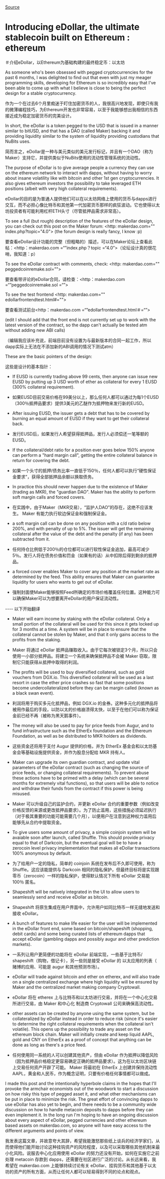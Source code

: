 
[Source](https://www.reddit.com/r/ethereum/comments/30f98i/introducing_edollar_the_ultimate_stablecoin_built/ "Permalink to Introducing eDollar, the ultimate stablecoin built on Ethereum : ethereum")

# Introducing eDollar, the ultimate stablecoin built on Ethereum : ethereum

＃介绍eDollar，以Ethereum为基础构建的最终稳定币：以太坊

As someone who's been obsessed with pegged cryptocurrencies for the past 6 months, I was delighted to find out that even with just my meager programming skills, developing for Ethereum is so incredibly easy that I've been able to come up with what I believe is close to being the perfect design for a stable cryptocurrency.

作为一个在过去6个月里痴迷于盯住加密货币的人，我很高兴地发现，即使只有我的微薄编程技巧，为Ethereum开发也非常容易，以至于我能够想出我相信的东西接近成为稳定加密货币的完美设计。

In short, the eDollar is a token pegged to the USD that is issued in a manner similar to bitUSD, and that has a DAO (called Maker) backing it and providing liquidity similar to the system of liquidity providing custodians that NuBits uses.

简而言之，eDollar是一种与美元类似的美元发行标记，并且有一个DAO（称为Maker）支持它，并提供类似于NuBits使用的流动性管理系统的流动性。

The purpose of eDollar is to give average people a currency they can use on the ethereum network to interact with dapps, without having to worry about insane volatility like with bitcoin and other 1st gen cryptocurrencies. It also gives ethereum investors the possibility to take leveraged ETH positions (albeit with very high collateral requirements).

eDollar的目的是为普通人提供他们可以在以太坊网络上使用的货币与dapps进行交互，而不必担心像比特币和其他第一代加密货币那样的疯狂波动。它也使得以太坊投资者有可能利用杠杆ETH头寸（尽管抵押品需求非常高）。

To see a full (but rough) description of the features of the eDollar design, you can check out this post on the Maker forum: <http: makerdao.com="" index.php?topic="4.0"> (the forum design is really fancy, I know :p)

要查看eDollar设计功能的完整（但粗略的）描述，可以在Maker论坛上查看此帖：<http：makerdao.com =“”index.php？topic =“4.0”>（论坛设计真的很花哨，我知道：p）

To see the eDollar contract with comments, check: <http: makerdao.com="" peggedcoinremake.sol="">

要查看带评论的eDollar合同，请检查：<http：makerdao.com =“”peggedcoinremake.sol =“”>

To see the test frontend <http: makerdao.com="" edollarfrontendtest.html#="">

要查看测试前台<http：makerdao.com =“”edollarfrontendtest.html＃=“”>

(edit I should add that the front end is not currently set up to work with the latest version of the contract, so the dapp can't actually be tested atm without adding new ABI calls)

（编辑我应该补充说，前端目前没有设置为与最新版本的合同一起工作，所以dapp实际上无法在不添加新的ABI调用的情况下测试atm）

These are the basic pointers of the design:

这些是设计的基本指针：

* If EUSD is currently trading above 99 cents, then anyone can issue new EUSD by putting up 3 USD worth of ether as collateral for every 1 EUSD (300% collateral requirement).

* 如果EUSD目前交易价格在99美分以上，那么任何人都可以通过为每1个EUSD（300％抵押品要求）提供3美元的乙醚作为抵押物来发行新的EUSD。

* After issuing EUSD, the issuer gets a debt that has to be covered by burning an equal amount of EUSD if they want to get their collateral back.

* 发行EUSD后，如果发行人希望获得抵押品，发行人必须偿还一笔等额的EUSD。
* If the collateral/debt ratio for a position ever goes below 150% anyone can perform a "hard margin call", getting the entire collateral balance in return for covering the debt.

* 如果一个头寸的抵押/债务比率一直低于150％，任何人都可以执行“硬性保证金要求”，获得全部抵押品余额以换取债务。
* In practice this should never happen due to the existence of Maker (trading as MKR), the "guardian DAO". Maker has the ability to perform soft margin calls and forced covers.

* 在实践中，由于Maker（MKR交易），“监护人DAO”的存在，这绝不应该发生。 Maker 有能力执行软边保证金和强制保证金。
* a soft margin call can be done on any position with a c/d ratio below 200%, and with penalty of up to 5%. The issuer will get the remaining collateral after the value of the debt and the penalty (if any) has been subtracted from it.

* 任何持仓比例低于200％的仓位都可以进行软性保证​​金追加，最高可减少5％。发行人将在债务价值和罚金（如果有的话）从中扣除后得到剩余的抵押品。

* a forced cover enables Maker to cover any position at the market rate as determined by the feed. This ability ensures that Maker can guarantee liquidity for users who wants to get out of eDollar.

* 强制封面使Maker能够按照Feed所确定的市场价格覆盖任何位置。这种能力可以确保Maker可以为想要离开eDollar的用户保证流动性。

----  以下开始翻译

* Maker will earn income by staking with the eDollar collateral. Only a small portion of the collateral will be used for this since it gets locked up for 3 months at a time. A system will be in place to ensure that the collateral cannot be stolen by Maker, and that it only gains access to the profits from the staking.

* Maker 将通过 eDollar 抵押品赚取收入。由于它每次被锁定3个月，所以只会使用一小部分抵押品。将建立一个系统来确保抵押品不会被 Maker 窃取，限制它只能获得从抵押中取得的利润。

* The profits will be used to buy diversified collateral, such as gold vouchers from DGX.io. This diversified collateral will be used as a last resort in case the ether price crashes so fast that some positions become undercollateralized before they can be margin called (known as a black swan event).

* 利润将用于购买多元化抵押品，例如 DGX.io 的金券。这种多元化的抵押品将被用作最后的手段，以防以太的价格崩溃得太快，以至于在他们可以称为保证金前已经不再（被称为黑天鹅事件）。

* The money will also be used to pay for price feeds from Augur, and to fund infrastructure such as the EtherEx foundation and the Ethereum Foundation, as well as be distributed to MKR holders as dividends.

* 这些资金还将用于支付 Augur 提供的价格，并为 EtherEx 基金会和以太坊基金会等基础设施提供资金，并作为股息分配给 MKR 持有人。

* Maker can upgrade its own guardian contract, and update vital parameters of the eDollar contract (such as changing the source of price feeds, or changing collateral requirements). To prevent abuse these actions have to be primed with a delay (which can be several months for extremely vital functions), so that users will be able to notice and withdraw their funds from the contract if this power is being misused.

*  Maker 可以升级自己的监护合约，并更新 eDollar 合约的重要参数（例如改变价格反馈的来源或更改抵押品要求）。为了防止滥用，这些措施必须延迟执行（对于极其重要的功能可能需要几个月），以便用户在注意到这种权力滥用后能够先从合约中提取资金。

* To give users some amount of privacy, a simple coinjoin system will be avaiable soon after launch, called Shuffle. This should provide privacy equal to that of Darkcoin, but the eventual goal will be to have a zerocoin level privacy implementation that makes all eDollar transactions 100% anonymous by default.

* 为了给用户一定的隐私，简单的 coinjoin 系统在发布后不久即可使用，称为 Shuffle。这应该能提供与 Darkcoin 相同的隐私保护，但最终目标将是实现跟零币（zerocoin）一样的隐私保护，使得默认情况下所有 eDollar 交易能 100％ 匿名。

* Shapeshift will be natively integrated in the UI to allow users to seamlessly send and receive eDollar as bitcoin.

* Shapeshift 将原生集成在用户界面中，允许用户如同比特币一样无缝地发送和接收 eDollar。

* A bunch of features to make life easier for the user will be implemented in the eDollar front end, some based on bitcoin/shapeshift (shopping, debit cards) and some being curated lists of ethereum dapps that accept eDollar (gambling dapps and possibly augur and other prediction markets).

* 一系列让用户更简便的功能将在 eDollar 前端实现，一些基于比特币/ shapeshift（购物，借记卡），另一些则是接受 eDollar 的 以太应用的列表（ 赌博的应用、可能是 augur 和其他预测市场）。

* eDollar will trade against bitcoin and ether on etherex, and will also trade on a single centralized exchange where high liquidity will be ensured by Maker and the centralized market making company Cryptowall.

* eDollar 将在 etherex 上与比特币和以太坊进行交易，并将在一个中心化交易所进行交易，由 Maker 和中心化
制造商 Cryptowall 公司来确保高流动性。

* other assets can be created by anyone using the same system, but be collateralized by eDollar instead in order to reduce risk (since it's easier to determine the right collateral requirements when the collateral isn't volatile). This opens up the possibility to trade any asset on the ethereum block chain. Maker will initially create and keep liquid AAPL, gold and CNY on EtherEx as a proof of concept that anything can be done as long as there's a price feed.

* 任何使用同一系统的人可以创建其他资产，但由 eDollar 作为抵押以降低风险（因为抵押品价格稳定更容易确定正确的抵押品要求）。这为在以太坊区块链上交易任何资产开辟了可能。 Maker 将最初在 EtherEx 上创建并保持流动性 AAPL，黄金和人民币，作为概念证明，只要有价格任何事情都可以做成。

I made this post and the intentionally hyperbole claims in the hopes that I'll provoke the armchair economists out of the woodwork to start a discussion on how risky this type of pegged asset it, and what other mechanisms can be put in place to minimize the risk. The great effort of convincing dapps to use eDollar has also yet to begin, and there needs to be a community wide discussion on how to handle metacoin deposits to dapps before they can even implement it. In the long run I'm hoping to have an ongoing discussion about every aspect of eDollar, pegged currencies and other ethereum based assets on makerdao.com, so anyone will have easy access to the different arguments and points of view.


我发表这篇文章，并故意夸大其辞，希望我能激怒那些纸上谈兵的经济学家们，从而使得他们能开始讨论这种挂钩资产的风险程度，以及可以采取哪些其他机制来最小化风险。说服去中心化应用使用 eDollar 的努力还没有开始，如何在实施它之前处理 metacoin 存款到 dapps，还需要在社区进行广泛的讨论。从长远来看，我希望在 makerdao.com 上能够持续讨论有关 eDollar、挂钩货币和其他基于以太坊的资产的所有方面，从而让任何人都可以轻易得到不同的论点和观点。
